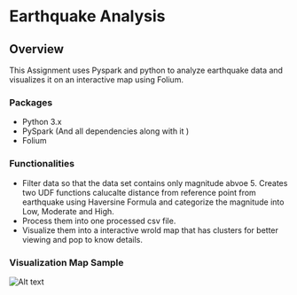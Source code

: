 # Earthquake Analysis 

## Overview 

This Assignment uses Pyspark and python  to analyze earthquake data and visualizes it on an interactive map using Folium. 

### Packages

- Python 3.x
- PySpark (And all dependencies along with it )
- Folium 

### Functionalities  

* Filter data so that the data set contains only magnitude abvoe 5.
  Creates two UDF functions calucalte distance from reference point from earthquake using Haversine Formula and 
          categorize the magnitude into Low, Moderate and High.
* Process them into one processed csv file.
* Visualize them into a interactive wrold map that has clusters for better viewing and pop to know details. 


### Visualization Map Sample

![Alt text](relative%SampleImage\Map.png?raw=true "Title")
